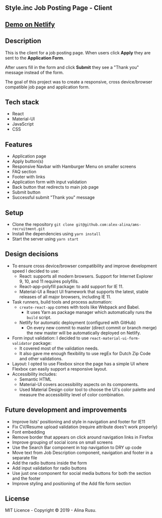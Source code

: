 
## Style.inc Job Posting Page - Client

## [Demo on Netlify ](https://optimistic-lamarr-981db4.netlify.com/)

## Description

This is the client for a job posting page. When users click **Apply** they are sent to the **Application Form**. 

After users fill in the form and click **Submit** they see a "Thank you" message instead of the form.

The goal of this project was to create a responsive, cross device/browser compatible job page and application form.

## Tech stack

* React
* Material-UI
* JavaScript
* CSS

## Features

* Application page
* Apply button(s)
* Responsive Navbar with Hamburger Menu on smaller screens
* FAQ section
* Footer with links
* Application form with input validation 
* Back button that redirects to main job page
* Submit button
* Successful submit "Thank you" message

## Setup

* Clone the repository `git clone git@github.com:alex-alina/ams-recruitment.git`
* Install the dependencies using `yarn install`
* Start the server using `yarn start`

## Design decisions
 
* To ensure cross device/browser compatibility and improve development speed I decided to use:
  * React: supports all modern browsers. Support for Internet Explorer 9, 10, and 11 requires polyfills.
  * React-app-polyfill package: to add support for IE 11.
  * Material-UI a React UI framework that supports the latest, stable releases of all major browsers, including IE 11.
* Task runners, build tools and process automation:
  * `create-react-app` comes with tools like Webpack and Babel.
    * It uses Yarn as package manager which automatically runs the `build` script. 
  * Netlify for automatic deployment (configured with GitHub)
    * On every new commit to master (direct commit or branch merge) the new master will be automatically deployed on Netlify.
* Form input validation: I decided to use `react-material-ui-form-validator` package:
  * It covered most of the validation needs. 
  * It also gave me enough flexibility to use regEx for Dutch Zip Code and other validations.
* Layout: I opted to use Flexbox since the page has a simple UI where Flexbox can easily support a responsive layout.
* Accessibility includes:
  * Semantic HTML
  * Material-UI covers accessibility aspects on its components.
  * Used Material Design color tool to choose the UI's color palette and measure the accessibility level of color combination.

## Future development and improvements

* Improve lists' positioning and style in navigation and footer for IE11
* Fix CV/Resume upload validation (require attribute does't work properly)
* Font embedding
* Remove border that appears on click around navigation links in Firefox 
* Improve grouping of social icons on small screens
* Use the Search Bar component in top navigation to DRY up code
* Move text from Job Description component, navigation and footer in a separate file
* Add the radio buttons inside the form 
* Add input validation for radio buttons
* Use just one component for social media buttons for both the section and the footer
* Improve styling and positioning of the Add file form section

## License

MIT Licence - Copyright &copy; 2019 - Alina Rusu.

